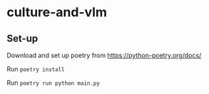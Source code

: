 # culture-and-vlm
## Set-up
Download and set up poetry from https://python-poetry.org/docs/

Run
```poetry install```

Run ```poetry run python main.py```